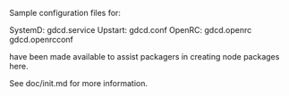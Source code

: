 Sample configuration files for:

SystemD: gdcd.service
Upstart: gdcd.conf
OpenRC:  gdcd.openrc
         gdcd.openrcconf

have been made available to assist packagers in creating node packages here.

See doc/init.md for more information.
